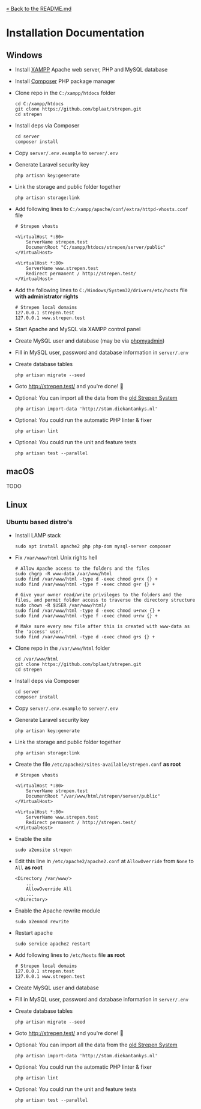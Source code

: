 [&laquo; Back to the README.md](../README.md)

# Installation Documentation

## Windows
- Install [XAMPP](https://www.apachefriends.org/download.html) Apache web server, PHP and MySQL database
- Install [Composer](https://getcomposer.org/download/) PHP package manager
- Clone repo in the `C:/xampp/htdocs` folder

    ```
    cd C:/xampp/htdocs
    git clone https://github.com/bplaat/strepen.git
    cd strepen
    ```
- Install deps via Composer

    ```
    cd server
    composer install
    ```
- Copy `server/.env.example` to `server/.env`
- Generate Laravel security key

    ```
    php artisan key:generate
    ```
- Link the storage and public folder together

    ```
    php artisan storage:link
    ```
- Add following lines to `C:/xampp/apache/conf/extra/httpd-vhosts.conf` file

    ```
    # Strepen vhosts

    <VirtualHost *:80>
        ServerName strepen.test
        DocumentRoot "C:/xampp/htdocs/strepen/server/public"
    </VirtualHost>

    <VirtualHost *:80>
        ServerName www.strepen.test
        Redirect permanent / http://strepen.test/
    </VirtualHost>
    ```
- Add the following lines to `C:/Windows/System32/drivers/etc/hosts` file **with administrator rights**

    ```
    # Strepen local domains
    127.0.0.1 strepen.test
    127.0.0.1 www.strepen.test
    ```
- Start Apache and MySQL via XAMPP control panel
- Create MySQL user and database (may be via [phpmyadmin](http://localhost/phpmyadmin/))
- Fill in MySQL user, password and database information in `server/.env`
- Create database tables

    ```
    php artisan migrate --seed
    ```
- Goto http://strepen.test/ and you're done! 🎉
- Optional: You can import all the data from the [old Strepen System](https://github.com/JohnOnline88/strepensysteem)

    ```
    php artisan import-data 'http://stam.diekantankys.nl'
    ```
- Optional: You could run the automatic PHP linter & fixer

    ```
    php artisan lint
    ```
- Optional: You could run the unit and feature tests

    ```
    php artisan test --parallel
    ```

## macOS
TODO

## Linux

### Ubuntu based distro's
- Install LAMP stack

    ```
    sudo apt install apache2 php php-dom mysql-server composer
    ```
-  Fix `/var/www/html` Unix rights hell

    ```
    # Allow Apache access to the folders and the files
    sudo chgrp -R www-data /var/www/html
    sudo find /var/www/html -type d -exec chmod g+rx {} +
    sudo find /var/www/html -type f -exec chmod g+r {} +

    # Give your owner read/write privileges to the folders and the files, and permit folder access to traverse the directory structure
    sudo chown -R $USER /var/www/html/
    sudo find /var/www/html -type d -exec chmod u+rwx {} +
    sudo find /var/www/html -type f -exec chmod u+rw {} +

    # Make sure every new file after this is created with www-data as the 'access' user.
    sudo find /var/www/html -type d -exec chmod g+s {} +
    ```
- Clone repo in the `/var/www/html` folder

    ```
    cd /var/www/html
    git clone https://github.com/bplaat/strepen.git
    cd strepen
    ```
- Install deps via Composer

    ```
    cd server
    composer install
    ```
- Copy `server/.env.example` to `server/.env`
- Generate Laravel security key

    ```
    php artisan key:generate
    ```
- Link the storage and public folder together

    ```
    php artisan storage:link
    ```
- Create the file `/etc/apache2/sites-available/strepen.conf` **as root**

    ```
    # Strepen vhosts

    <VirtualHost *:80>
        ServerName strepen.test
        DocumentRoot "/var/www/html/strepen/server/public"
    </VirtualHost>

    <VirtualHost *:80>
        ServerName www.strepen.test
        Redirect permanent / http://strepen.test/
    </VirtualHost>
    ```
- Enable the site

    ```
    sudo a2ensite strepen
    ```
- Edit this line in `/etc/apache2/apache2.conf` at `AllowOverride` from `None` to `All` **as root**

    ```
    <Directory /var/www/>
        ...
        AllowOverride All
        ...
    </Directory>
    ```
- Enable the Apache rewrite module

    ```
    sudo a2enmod rewrite
    ```
- Restart apache

    ```
    sudo service apache2 restart
    ```
- Add following lines to `/etc/hosts` file **as root**

    ```
    # Strepen local domains
    127.0.0.1 strepen.test
    127.0.0.1 www.strepen.test
    ```
- Create MySQL user and database
- Fill in MySQL user, password and database information in `server/.env`
- Create database tables

    ```
    php artisan migrate --seed
    ```
- Goto http://strepen.test/ and you're done! 🎉
- Optional: You can import all the data from the [old Strepen System](https://github.com/JohnOnline88/strepensysteem)

    ```
    php artisan import-data 'http://stam.diekantankys.nl'
    ```
- Optional: You could run the automatic PHP linter & fixer

    ```
    php artisan lint
    ```
- Optional: You could run the unit and feature tests

    ```
    php artisan test --parallel
    ```

